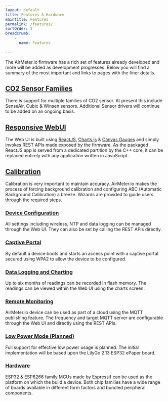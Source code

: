```yaml
---
layout: default
title: Features & Hardware
maintitle: Features
permalink: /features/
sortOrder: 2
breadcrumb:
    - 
      name: Features
      
---
```


The AirMeter.io firmware has a rich set of features already developed and more will be added as development progresses. Below you will find a summary of the most important and links to pages with the finer details.

## [CO2 Sensor Families](/features/sensors)
There is support for multiple families of CO2 sensor. At present this include SenseAir, Cubic & Winsen sensors. Additional Sensor drivers will continue to be added on an ongoing basis.

## [Responsive WebUI](/features/webui)
The Web UI is built using [ReactJS](https://reactjs.org), [Charts.js](https://www.chartjs.org/)  & [Canvas Gauges](https://canvas-gauges.com/) and simply invokes REST APIs made exposed by the firmware. As the packaged ReactJS app is served from a dedicated partition by the C++ core, it can be replaced entirely with any application written in JavaScript.

## [Calibration](/features/calibration) 
Calibration is very important to maintain accuracy. AirMeter.io makes the process of forcing background calibration and configuring ABC (Automatic Background Calibration) a breeze. Wizards are provided to guide users through the required steps.

### [Device Configuration](/features/configuration)
All settings including wireless, NTP and data logging can be managed through the Web UI. They can also be set by calling the REST APIs directly.

### [Captive Portal](/features/captiveportal) 
By default a device boots and starts an access point with a captive portal secured using WPA2 to allow the device to be configured.

### [Data Logging and Charting](/features/datalogging)
Up to six months of readings can be recorded in flash memory. The readings can be viewed within the Web UI using the charts screen. 

### [Remote Monitoring](/features/remotemonitoring) 
AirMeter.io device can be used as part of a cloud using the MQTT publishing feature. The frequency and target MQTT server are configurable through the Web UI and directly using the REST APIs.

### [Low Power Mode (Planned)](/features/lowpower)
Full support for effective low power usage is planned. The initial implementation will be based upon the LilyGo 2.13 ESP32 ePaper board.

### [Hardware](/features/hardware) 
ESP32 & ESP8266 family MCUs made by Espressif can be used as the platform on which the build a device. Both chip families have a wide range of boards available in different form factors and bundled peripheral components.